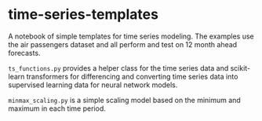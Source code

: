 # time-series-templates

A notebook of simple templates for time series modeling.
The examples use the air passengers dataset and all perform and test on 12 month ahead forecasts.

`ts_functions.py` provides a helper class for the time series data and scikit-learn transformers
for differencing and converting time series data into supervised learning data for neural network
models.

`minmax_scaling.py` is a simple scaling model based on the minimum and maximum in each time period.

